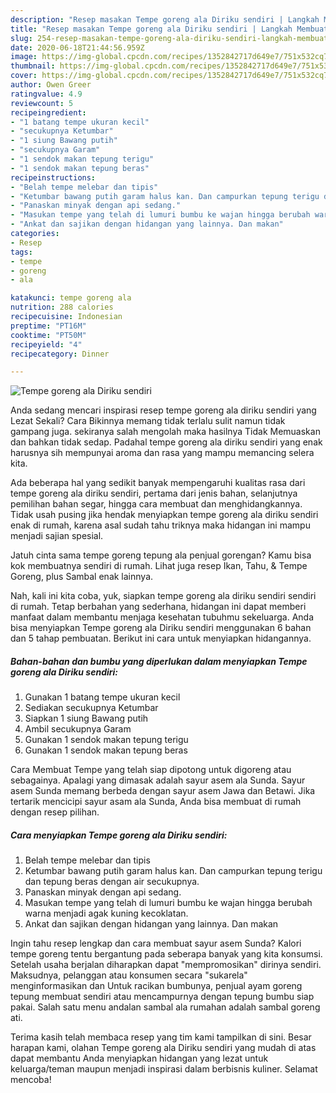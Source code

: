 ```yaml
---
description: "Resep masakan Tempe goreng ala Diriku sendiri | Langkah Membuat Tempe goreng ala Diriku sendiri Yang Lezat Sekali"
title: "Resep masakan Tempe goreng ala Diriku sendiri | Langkah Membuat Tempe goreng ala Diriku sendiri Yang Lezat Sekali"
slug: 254-resep-masakan-tempe-goreng-ala-diriku-sendiri-langkah-membuat-tempe-goreng-ala-diriku-sendiri-yang-lezat-sekali
date: 2020-06-18T21:44:56.959Z
image: https://img-global.cpcdn.com/recipes/1352842717d649e7/751x532cq70/tempe-goreng-ala-diriku-sendiri-foto-resep-utama.jpg
thumbnail: https://img-global.cpcdn.com/recipes/1352842717d649e7/751x532cq70/tempe-goreng-ala-diriku-sendiri-foto-resep-utama.jpg
cover: https://img-global.cpcdn.com/recipes/1352842717d649e7/751x532cq70/tempe-goreng-ala-diriku-sendiri-foto-resep-utama.jpg
author: Owen Greer
ratingvalue: 4.9
reviewcount: 5
recipeingredient:
- "1 batang tempe ukuran kecil"
- "secukupnya Ketumbar"
- "1 siung Bawang putih"
- "secukupnya Garam"
- "1 sendok makan tepung terigu"
- "1 sendok makan tepung beras"
recipeinstructions:
- "Belah tempe melebar dan tipis"
- "Ketumbar bawang putih garam halus kan. Dan campurkan tepung terigu dan tepung beras dengan air secukupnya."
- "Panaskan minyak dengan api sedang."
- "Masukan tempe yang telah di lumuri bumbu ke wajan hingga berubah warna menjadi agak kuning kecoklatan."
- "Ankat dan sajikan dengan hidangan yang lainnya. Dan makan"
categories:
- Resep
tags:
- tempe
- goreng
- ala

katakunci: tempe goreng ala 
nutrition: 288 calories
recipecuisine: Indonesian
preptime: "PT16M"
cooktime: "PT50M"
recipeyield: "4"
recipecategory: Dinner

---
```



![Tempe goreng ala Diriku sendiri](https://img-global.cpcdn.com/recipes/1352842717d649e7/751x532cq70/tempe-goreng-ala-diriku-sendiri-foto-resep-utama.jpg)

Anda sedang mencari inspirasi resep tempe goreng ala diriku sendiri yang Lezat Sekali? Cara Bikinnya memang tidak terlalu sulit namun tidak gampang juga. sekiranya salah mengolah maka hasilnya Tidak Memuaskan dan bahkan tidak sedap. Padahal tempe goreng ala diriku sendiri yang enak harusnya sih mempunyai aroma dan rasa yang mampu memancing selera kita.

Ada beberapa hal yang sedikit banyak mempengaruhi kualitas rasa dari tempe goreng ala diriku sendiri, pertama dari jenis bahan, selanjutnya pemilihan bahan segar, hingga cara membuat dan menghidangkannya. Tidak usah pusing jika hendak menyiapkan tempe goreng ala diriku sendiri enak di rumah, karena asal sudah tahu triknya maka hidangan ini mampu menjadi sajian spesial.

Jatuh cinta sama tempe goreng tepung ala penjual gorengan? Kamu bisa kok membuatnya sendiri di rumah. Lihat juga resep Ikan, Tahu, &amp; Tempe Goreng, plus Sambal enak lainnya.


Nah, kali ini kita coba, yuk, siapkan tempe goreng ala diriku sendiri sendiri di rumah. Tetap berbahan yang sederhana, hidangan ini dapat memberi manfaat dalam membantu menjaga kesehatan tubuhmu sekeluarga. Anda bisa menyiapkan Tempe goreng ala Diriku sendiri menggunakan 6 bahan dan 5 tahap pembuatan. Berikut ini cara untuk menyiapkan hidangannya.

<!--inarticleads1-->

##### Bahan-bahan dan bumbu yang diperlukan dalam menyiapkan Tempe goreng ala Diriku sendiri:

1. Gunakan 1 batang tempe ukuran kecil
1. Sediakan secukupnya Ketumbar
1. Siapkan 1 siung Bawang putih
1. Ambil secukupnya Garam
1. Gunakan 1 sendok makan tepung terigu
1. Gunakan 1 sendok makan tepung beras


Cara Membuat Tempe yang telah siap dipotong untuk digoreng atau sebagainya. Apalagi yang dimasak adalah sayur asem ala Sunda. Sayur asem Sunda memang berbeda dengan sayur asem Jawa dan Betawi. Jika tertarik mencicipi sayur asam ala Sunda, Anda bisa membuat di rumah dengan resep pilihan. 

<!--inarticleads2-->

##### Cara menyiapkan Tempe goreng ala Diriku sendiri:

1. Belah tempe melebar dan tipis
1. Ketumbar bawang putih garam halus kan. Dan campurkan tepung terigu dan tepung beras dengan air secukupnya.
1. Panaskan minyak dengan api sedang.
1. Masukan tempe yang telah di lumuri bumbu ke wajan hingga berubah warna menjadi agak kuning kecoklatan.
1. Ankat dan sajikan dengan hidangan yang lainnya. Dan makan


Ingin tahu resep lengkap dan cara membuat sayur asem Sunda? Kalori tempe goreng tentu bergantung pada seberapa banyak yang kita konsumsi. Setelah usaha berjalan diharapkan dapat &#34;mempromosikan&#34; dirinya sendiri. Maksudnya, pelanggan atau konsumen secara &#34;sukarela&#34; menginformasikan dan Untuk racikan bumbunya, penjual ayam goreng tepung membuat sendiri atau mencampurnya dengan tepung bumbu siap pakai. Salah satu menu andalan sambal ala rumahan adalah sambal goreng ati. 

Terima kasih telah membaca resep yang tim kami tampilkan di sini. Besar harapan kami, olahan Tempe goreng ala Diriku sendiri yang mudah di atas dapat membantu Anda menyiapkan hidangan yang lezat untuk keluarga/teman maupun menjadi inspirasi dalam berbisnis kuliner. Selamat mencoba!
